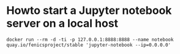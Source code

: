 # Howto start a Jupyter notebook server on a local host

```
docker run --rm -d -ti -p 127.0.0.1:8888:8888 --name notebook quay.io/fenicsproject/stable 'jupyter-notebook --ip=0.0.0.0'
```